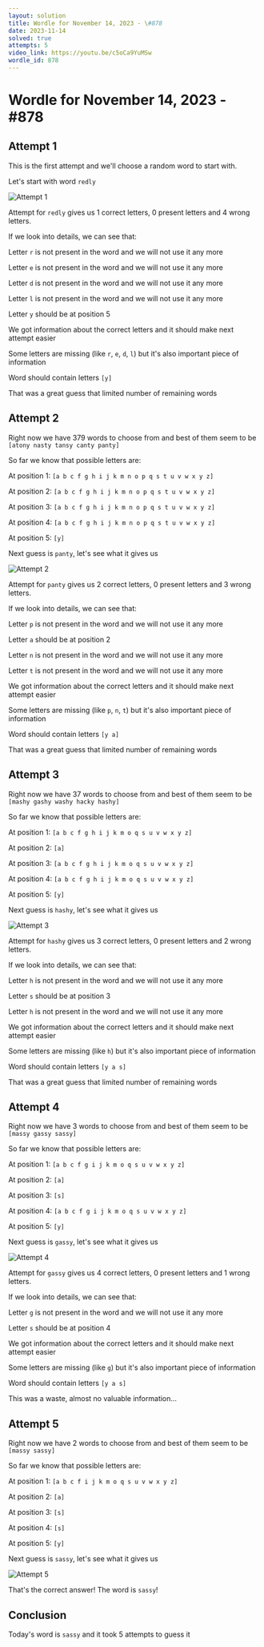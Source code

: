 ```yaml
---
layout: solution
title: Wordle for November 14, 2023 - \#878
date: 2023-11-14
solved: true
attempts: 5
video_link: https://youtu.be/c5oCa9YuMSw
wordle_id: 878
---
```


# Wordle for November 14, 2023 - \#878

## Attempt 1

This is the first attempt and we'll choose a random word to start with.

Let's start with word `redly`

![Attempt 1](2023-11-14/attempt-1.png)

Attempt for `redly` gives us 1 correct letters, 0 present letters and 4 wrong letters.

If we look into details, we can see that:

Letter `r` is not present in the word and we will not use it any more

Letter `e` is not present in the word and we will not use it any more

Letter `d` is not present in the word and we will not use it any more

Letter `l` is not present in the word and we will not use it any more

Letter `y` should be at position 5

We got information about the correct letters and it should make next attempt easier

Some letters are missing (like `r`, `e`, `d`, `l`) but it's also important piece of information

Word should contain letters `[y]`

That was a great guess that limited number of remaining words



## Attempt 2

Right now we have 379 words to choose from and best of them seem to be `[atony nasty tansy canty panty]`

So far we know that possible letters are:

At position 1: `[a b c f g h i j k m n o p q s t u v w x y z]`

At position 2: `[a b c f g h i j k m n o p q s t u v w x y z]`

At position 3: `[a b c f g h i j k m n o p q s t u v w x y z]`

At position 4: `[a b c f g h i j k m n o p q s t u v w x y z]`

At position 5: `[y]`

Next guess is `panty`, let's see what it gives us

![Attempt 2](2023-11-14/attempt-2.png)

Attempt for `panty` gives us 2 correct letters, 0 present letters and 3 wrong letters.

If we look into details, we can see that:

Letter `p` is not present in the word and we will not use it any more

Letter `a` should be at position 2

Letter `n` is not present in the word and we will not use it any more

Letter `t` is not present in the word and we will not use it any more

We got information about the correct letters and it should make next attempt easier

Some letters are missing (like `p`, `n`, `t`) but it's also important piece of information

Word should contain letters `[y a]`

That was a great guess that limited number of remaining words



## Attempt 3

Right now we have 37 words to choose from and best of them seem to be `[mashy gashy washy hacky hashy]`

So far we know that possible letters are:

At position 1: `[a b c f g h i j k m o q s u v w x y z]`

At position 2: `[a]`

At position 3: `[a b c f g h i j k m o q s u v w x y z]`

At position 4: `[a b c f g h i j k m o q s u v w x y z]`

At position 5: `[y]`

Next guess is `hashy`, let's see what it gives us

![Attempt 3](2023-11-14/attempt-3.png)

Attempt for `hashy` gives us 3 correct letters, 0 present letters and 2 wrong letters.

If we look into details, we can see that:

Letter `h` is not present in the word and we will not use it any more

Letter `s` should be at position 3

Letter `h` is not present in the word and we will not use it any more

We got information about the correct letters and it should make next attempt easier

Some letters are missing (like `h`) but it's also important piece of information

Word should contain letters `[y a s]`

That was a great guess that limited number of remaining words



## Attempt 4

Right now we have 3 words to choose from and best of them seem to be `[massy gassy sassy]`

So far we know that possible letters are:

At position 1: `[a b c f g i j k m o q s u v w x y z]`

At position 2: `[a]`

At position 3: `[s]`

At position 4: `[a b c f g i j k m o q s u v w x y z]`

At position 5: `[y]`

Next guess is `gassy`, let's see what it gives us

![Attempt 4](2023-11-14/attempt-4.png)

Attempt for `gassy` gives us 4 correct letters, 0 present letters and 1 wrong letters.

If we look into details, we can see that:

Letter `g` is not present in the word and we will not use it any more

Letter `s` should be at position 4

We got information about the correct letters and it should make next attempt easier

Some letters are missing (like `g`) but it's also important piece of information

Word should contain letters `[y a s]`

This was a waste, almost no valuable information...



## Attempt 5

Right now we have 2 words to choose from and best of them seem to be `[massy sassy]`

So far we know that possible letters are:

At position 1: `[a b c f i j k m o q s u v w x y z]`

At position 2: `[a]`

At position 3: `[s]`

At position 4: `[s]`

At position 5: `[y]`

Next guess is `sassy`, let's see what it gives us

![Attempt 5](2023-11-14/attempt-5.png)

That's the correct answer! The word is `sassy`!

## Conclusion

Today's word is `sassy` and it took 5 attempts to guess it

